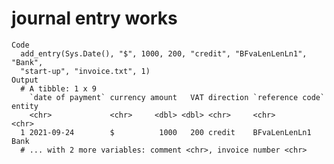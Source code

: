 # journal entry works

    Code
      add_entry(Sys.Date(), "$", 1000, 200, "credit", "BFvaLenLenLn1", "Bank",
      "start-up", "invoice.txt", 1)
    Output
      # A tibble: 1 x 9
        `date of payment` currency amount   VAT direction `reference code` entity
        <chr>             <chr>     <dbl> <dbl> <chr>     <chr>            <chr> 
      1 2021-09-24        $          1000   200 credit    BFvaLenLenLn1    Bank  
      # ... with 2 more variables: comment <chr>, invoice number <chr>

